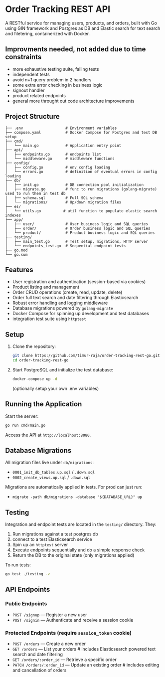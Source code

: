 # Order Tracking REST API

A RESTful service for managing users, products, and orders, built with Go using GIN framework and Postgres as DB and Elastic search for text search and filetering, containerized with Docker.

## Improvments needed, not added due to time constraints 
- more exhaustive testing suite, failing tests
- independent tests
- avoid n+1 query problem in 2 handlers
- some extra error checking in business logic
- signout handler
- product related endpoints
- general more throught out code architecture improvements

## Project Structure

```
├── .env                   # Environment variables
├── compose.yaml           # Docker Compose for Postgres and test DB setup
├── cmd/
│   └── main.go            # Application entry point
├── api/
│   ├── endpoints.go       # endpoints list
│   └── middleware.go      # middleware functions
├── config/
│   ├── config.go          # env config loading
│   └── errors.go          # definition of eventual errors in config loading
├── db/
│   ├── init.go            # DB connection pool initialization
│   ├── migrate.go         # func to run migrations (golang-migrate) used to run them in test db
│   ├── schema.sql         # Full SQL schema
│   └── migrations/        # Up/down migration files
├── es/
│   └── utils.go          # util function to populate elastic search indexes
├── app/
│   ├── user/              # User business logic and SQL queries
│   ├── order/             # Order business logic and SQL queries
│   └── product/           # Product business logic and SQL queries
├── testing/
│   ├── main_test.go       # Test setup, migrations, HTTP server
│   └── endpoints_test.go  # Sequential endpoint tests
├── go.mod
└── go.sum
```

## Features

* User registration and authentication (session-based via cookies)
* Product listing and management
* Order CRUD operations (create, read, update, delete)
* Order full text search and date filtering through Elasticsearch
* Robust error handling and logging middleware
* Database migrations powered by `golang-migrate`
* Docker Compose for spinning up development and test databases
* integration test suite using `httptest`

## Setup

1. Clone the repository:

   ```bash
   git clone https://github.com/timur-raja/order-tracking-rest-go.git
   cd order-tracking-rest-go
   ```
2. Start PostgreSQL and initialize the test database:

   ```bash
   docker-compose up -d
   ```

   (optionally setup your own .env variables)

## Running the Application

Start the server:

```bash
go run cmd/main.go
```

Access the API at `http://localhost:8080`.

## Database Migrations

All migration files live under `db/migrations`:

* `0001_init_db_tables.up.sql` / `.down.sql`
* `0002_create_views.up.sql` / `.down.sql`

Migrations are automatically applied in tests.
For prod can just run:

* `migrate -path db/migrations -database "${DATABASE_URL}" up`

## Testing

Integration and endpoint tests are located in the `testing/` directory. They:

1. Run migrations against a test postgres db
2. connect to a test Elasticsearch service
3. Spin up an `httptest` server
4. Execute endpoints sequentially and do a simple response check
5. Return the DB to the original state (only migrations applied)

To run tests:

```bash
go test ./testing -v
```

## API Endpoints

### Public Endpoints

* `POST /signup` — Register a new user
* `POST /signin` — Authenticate and receive a session cookie

### Protected Endpoints (require `session_token` cookie)

* `POST /orders` — Create a new order
* `GET /orders` — List your orders # includes Elasticsearch powered text search and date filtering
* `GET /orders/:order_id` — Retrieve a specific order
* `PATCH /orders/:order_id` — Update an existing order # includes editing and cancellation of orders

